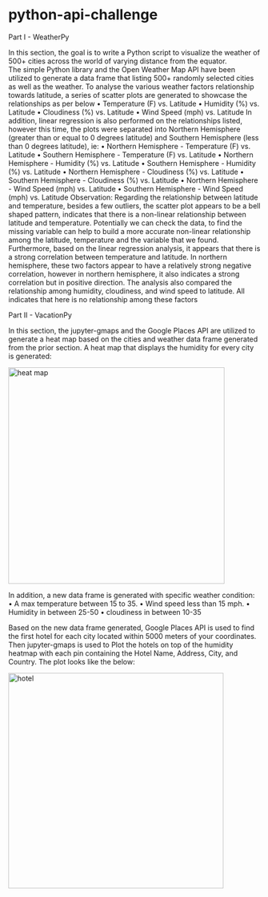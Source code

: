 # python-api-challenge

Part I - WeatherPy

In this section, the goal is to write a Python script to visualize the weather of 500+ cities across the world of varying distance from the equator.  
The simple Python library and the Open Weather Map API have been utilized to generate a data frame that listing 500+ randomly selected cities as well as the weather. 
To analyse the various weather factors relationship towards latitude, a series of scatter plots are generated to showcase the relationships as per below
•	Temperature (F) vs. Latitude
•	Humidity (%) vs. Latitude
•	Cloudiness (%) vs. Latitude
•	Wind Speed (mph) vs. Latitude
In addition, linear regression is also performed on the relationships listed, however this time, the plots were separated into Northern Hemisphere (greater than or equal to 0 degrees latitude) and Southern Hemisphere (less than 0 degrees latitude), ie:
•	Northern Hemisphere - Temperature (F) vs. Latitude
•	Southern Hemisphere - Temperature (F) vs. Latitude
•	Northern Hemisphere - Humidity (%) vs. Latitude
•	Southern Hemisphere - Humidity (%) vs. Latitude
•	Northern Hemisphere - Cloudiness (%) vs. Latitude
•	Southern Hemisphere - Cloudiness (%) vs. Latitude
•	Northern Hemisphere - Wind Speed (mph) vs. Latitude
•	Southern Hemisphere - Wind Speed (mph) vs. Latitude
Observation:
Regarding the relationship between latitude and temperature, besides a few outliers, the scatter plot appears to be a bell shaped pattern, indicates that there is a non-linear relationship between latitude and temperature. 
Potentially we can check the data, to find the missing variable can help to build a more accurate non-linear relationship among the latitude, temperature and the variable that we found.
Furthermore, based on the linear regression analysis, it appears that there is a strong correlation between temperature and latitude. In northern hemisphere, these two factors appear to have a relatively strong negative correlation, however in northern hemisphere, it also indicates a strong correlation but in positive direction.
The analysis also compared the relationship among humidity, cloudiness, and wind speed to latitude. All indicates that here is no relationship among these factors 



Part II - VacationPy

In this section, the jupyter-gmaps and the Google Places API are utilized to generate a heat map based on the cities and weather data frame generated from the prior section.
A heat map that displays the humidity for every city is generated:

<img width="432" alt="heat map" src="https://user-images.githubusercontent.com/82508049/122574664-3c937a00-d093-11eb-81de-d0082ff2afdb.PNG">

In addition, a new data frame is generated with specific weather condition:
•	A max temperature between 15 to 35.
•	Wind speed less than 15 mph.
•	Humidity in between 25-50
•	cloudiness in between 10-35
 
Based on the new data frame generated, Google Places API is used to find the first hotel for each city located within 5000 meters of your coordinates. Then jupyter-gmaps is used to Plot the hotels on top of the humidity heatmap with each pin containing the Hotel Name, Address, City, and Country.
The plot looks like the below:

<img width="430" alt="hotel" src="https://user-images.githubusercontent.com/82508049/122574894-7e242500-d093-11eb-826d-877cc7e92022.PNG">


